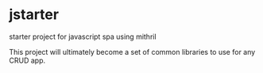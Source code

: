 # jstarter
starter project for javascript spa using mithril

This project will ultimately become a set of common libraries to use for any CRUD app.
